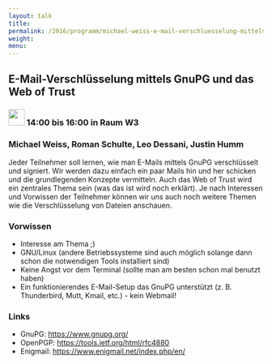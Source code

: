 ```yaml
---
layout: talk
title:
permalink: /2016/programm/michael-weiss-e-mail-verschluesselung-mittels-gnupg-und-das-web-of-trust/
weight:
menu:
---
```

## E-Mail-Verschlüsselung mittels GnuPG und das Web of Trust

### <img height = "32" src="../../../images/workshop.svg"> 14:00 bis 16:00 in Raum W3

### Michael Weiss, Roman Schulte, Leo Dessani, Justin Humm

Jeder Teilnehmer soll lernen, wie man E-Mails mittels GnuPG verschlüsselt und signiert. Wir werden dazu einfach ein paar Mails hin und her schicken und die grundlegenden Konzepte vermitteln. Auch das Web of Trust wird ein zentrales Thema sein (was das ist wird noch erklärt).  Je nach Interessen und Vorwissen der Teilnehmer können wir uns auch noch weitere Themen wie die Verschlüsselung von Dateien anschauen.

### Vorwissen

- Interesse am Thema ;)
- GNU/Linux (andere Betriebssysteme sind auch möglich solange dann schon die notwendigen Tools installiert sind)
- Keine Angst vor dem Terminal (sollte man am besten schon mal benutzt haben)
- Ein funktionierendes E-Mail-Setup das GnuPG unterstützt (z. B. Thunderbird, Mutt, Kmail, etc.) - kein Webmail!

### Links

- GnuPG: <a href="https://www.gnupg.org/" target="_blank">https://www.gnupg.org/</a>
- OpenPGP: <a href="https://tools.ietf.org/html/rfc4880" target="_blank">https://tools.ietf.org/html/rfc4880</a>
- Enigmail: <a href="https://www.enigmail.net/index.php/en/" target="_blank">https://www.enigmail.net/index.php/en/</a>
